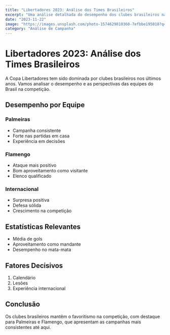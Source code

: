 ```yaml
---
title: "Libertadores 2023: Análise dos Times Brasileiros"
excerpt: "Uma análise detalhada do desempenho dos clubes brasileiros na Copa Libertadores, com foco nas chances de título."
date: "2023-11-22"
image: "https://images.unsplash.com/photo-1574629810360-7efbbe195018?q=80&w=2070"
category: "Análise de Campanha"
---
```


# Libertadores 2023: Análise dos Times Brasileiros

A Copa Libertadores tem sido dominada por clubes brasileiros nos últimos anos. Vamos analisar o desempenho e as perspectivas das equipes do Brasil na competição.

## Desempenho por Equipe

### Palmeiras
- Campanha consistente
- Forte nas partidas em casa
- Experiência em decisões

### Flamengo
- Ataque mais positivo
- Bom aproveitamento como visitante
- Elenco qualificado

### Internacional
- Surpresa positiva
- Defesa sólida
- Crescimento na competição

## Estatísticas Relevantes

- Média de gols
- Aproveitamento como mandante
- Desempenho no mata-mata

## Fatores Decisivos

1. Calendário
2. Lesões
3. Experiência internacional

## Conclusão

Os clubes brasileiros mantêm o favoritismo na competição, com destaque para Palmeiras e Flamengo, que apresentam as campanhas mais consistentes até aqui.